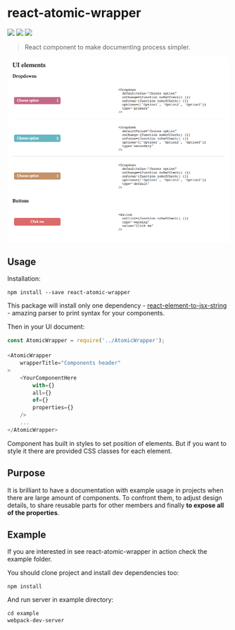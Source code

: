 # react-atomic-wrapper
![](http://img.shields.io/badge/license-ISC-green.svg?style=flat-square "")
![](https://img.shields.io/npm/v/react-atomic-wrapper.svg?style=flat-square)
![](https://img.shields.io/npm/dm/react-atomic-wrapper.svg?style=flat-square)


> React component to make documenting process simpler.

![](example.png)

## Usage

Installation:
```
npm install --save react-atomic-wrapper
```

This package will install only one dependency -  [react-element-to-jsx-string](https://github.com/algolia/react-element-to-jsx-string) -  amazing parser to print syntax for your components.

Then in your UI document:
```javascript
const AtomicWrapper = require('../AtomicWrapper');

<AtomicWrapper
    wrapperTitle="Components header"
>
    <YourComponentHere
        with={}
        all={}
        of={}
        properties={}
    />
    ...
</AtomicWrapper>
```

Component has built in styles to set position of elements. But if you want to style it there are provided CSS classes for each element.

## Purpose

It is brilliant to have a documentation with example usage in projects when there are large amount of components. To confront them, to adjust design details, to share reusable parts for other members and finally **to expose all of the properties**.

## Example
If you are interested in see react-atomic-wrapper in action check the example folder.

You should clone project and install dev dependencies too:

```
npm install
```

And run server in example directory:

```
cd example
webpack-dev-server
```
